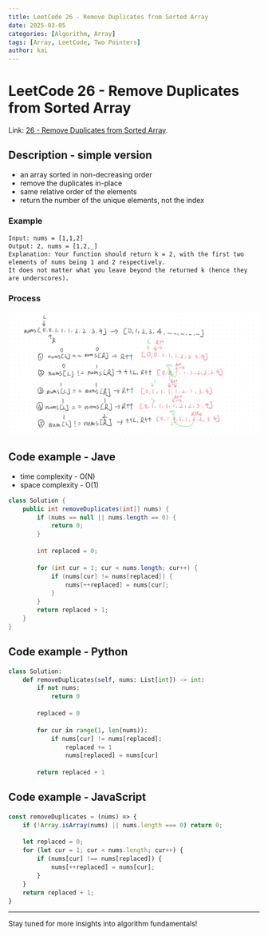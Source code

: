 ```yaml
---
title: LeetCode 26 - Remove Duplicates from Sorted Array
date: 2025-03-05
categories: [Algorithm, Array]
tags: [Array, LeetCode, Two Pointers]
author: kai
---
```


# LeetCode 26 - Remove Duplicates from Sorted Array

Link: [26 - Remove Duplicates from Sorted Array](https://leetcode.com/problems/remove-duplicates-from-sorted-array/description/).

## Description - simple version
- an array sorted in non-decreasing order
- remove the duplicates in-place
- same relative order of the elements
- return the number of the unique elements, not the index

### Example

```
Input: nums = [1,1,2]
Output: 2, nums = [1,2,_]
Explanation: Your function should return k = 2, with the first two elements of nums being 1 and 2 respectively.
It does not matter what you leave beyond the returned k (hence they are underscores).
```

### Process
![Remove Duplicates from Sorted Array](/assets/img/posts/Algorithm/Array/LC26.png)

## Code example - Jave
- time complexity - O(N)
- space complexity - O(1)

```java
class Solution {
    public int removeDuplicates(int[] nums) {
        if (nums == null || nums.length == 0) {
            return 0;
        }

        int replaced = 0;

        for (int cur = 1; cur < nums.length; cur++) {
            if (nums[cur] != nums[replaced]) {
                nums[++replaced] = nums[cur];
            }
        }
        return replaced + 1;
    }
}
```

## Code example - Python

```python
class Solution:
    def removeDuplicates(self, nums: List[int]) -> int:
        if not nums:
            return 0

        replaced = 0

        for cur in range(1, len(nums)):
            if nums[cur] != nums[replaced]:
                replaced += 1
                nums[replaced] = nums[cur]
                
        return replaced + 1
```

## Code example - JavaScript

```javascript
const removeDuplicates = (nums) => {
    if (!Array.isArray(nums) || nums.length === 0) return 0;

    let replaced = 0;
    for (let cur = 1; cur < nums.length; cur++) {
        if (nums[cur] !== nums[replaced]) {
            nums[++replaced] = nums[cur];
        }
    }
    return replaced + 1;
}
```






---

Stay tuned for more insights into algorithm fundamentals!